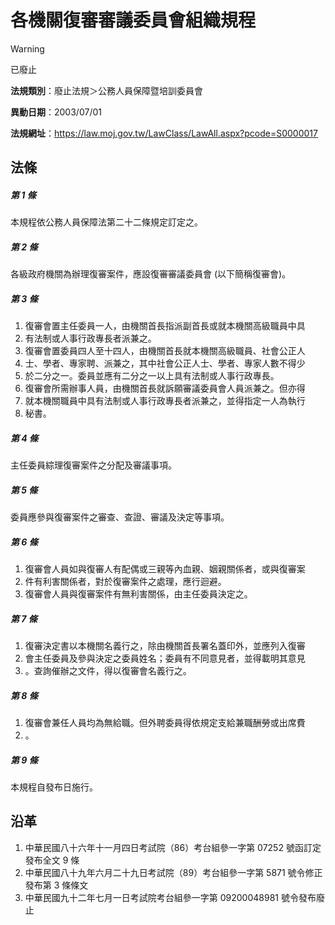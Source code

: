 # 各機關復審審議委員會組織規程
> [!WARNING]
> 已廢止

**法規類別**：廢止法規＞公務人員保障暨培訓委員會

**異動日期**：2003/07/01  

**法規網址**：https://law.moj.gov.tw/LawClass/LawAll.aspx?pcode=S0000017



## 法條
##### 第 1 條
本規程依公務人員保障法第二十二條規定訂定之。

##### 第 2 條
各級政府機關為辦理復審案件，應設復審審議委員會 (以下簡稱復審會)。

##### 第 3 條
1. 復審會置主任委員一人，由機關首長指派副首長或就本機關高級職員中具 
1. 有法制或人事行政專長者派兼之。                                   
1. 復審會置委員四人至十四人，由機關首長就本機關高級職員、社會公正人 
1. 士、學者、專家聘、派兼之，其中社會公正人士、學者、專家人數不得少 
1. 於二分之一。委員並應有二分之一以上具有法制或人事行政專長。       
1. 復審會所需辦事人員，由機關首長就訴願審議委員會人員派兼之。但亦得 
1. 就本機關職員中具有法制或人事行政專長者派兼之，並得指定一人為執行 
1. 秘書。

##### 第 4 條
主任委員綜理復審案件之分配及審議事項。

##### 第 5 條
委員應參與復審案件之審查、查證、審議及決定等事項。

##### 第 6 條
1. 復審會人員如與復審人有配偶或三親等內血親、姻親關係者，或與復審案
1. 件有利害關係者，對於復審案件之處理，應行迴避。
1. 復審會人員與復審案件有無利害關係，由主任委員決定之。

##### 第 7 條
1. 復審決定書以本機關名義行之，除由機關首長署名蓋印外，並應列入復審
1. 會主任委員及參與決定之委員姓名；委員有不同意見者，並得載明其意見
1. 。查詢催辦之文件，得以復審會名義行之。

##### 第 8 條
1. 復審會兼任人員均為無給職。但外聘委員得依規定支給兼職酬勞或出席費
1. 。

##### 第 9 條
本規程自發布日施行。

## 沿革
1. 中華民國八十六年十一月四日考試院（86）考台組參一字第 07252  號函訂定發布全文 9  條
1. 中華民國八十九年六月二十九日考試院（89）考台組參一字第 5871 號令修正發布第 3  條條文
1. 中華民國九十二年七月一日考試院考台組參一字第 09200048981  號令發布廢止
